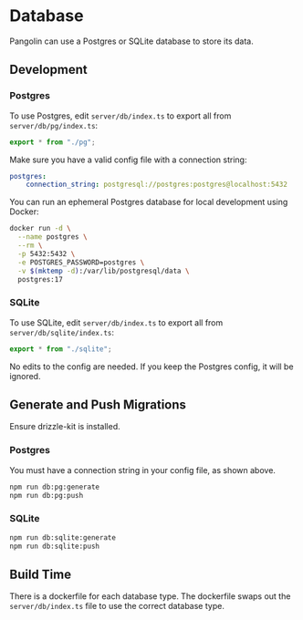 # Database

Pangolin can use a Postgres or SQLite database to store its data.

## Development

### Postgres

To use Postgres, edit `server/db/index.ts` to export all from `server/db/pg/index.ts`:

```typescript
export * from "./pg";
```

Make sure you have a valid config file with a connection string:

```yaml
postgres:
    connection_string: postgresql://postgres:postgres@localhost:5432
```

You can run an ephemeral Postgres database for local development using Docker:

```bash
docker run -d \
  --name postgres \
  --rm \
  -p 5432:5432 \
  -e POSTGRES_PASSWORD=postgres \
  -v $(mktemp -d):/var/lib/postgresql/data \
  postgres:17
```

### SQLite

To use SQLite, edit `server/db/index.ts` to export all from `server/db/sqlite/index.ts`:

```typescript
export * from "./sqlite";
```

No edits to the config are needed. If you keep the Postgres config, it will be ignored.

## Generate and Push Migrations

Ensure drizzle-kit is installed.

### Postgres

You must have a connection string in your config file, as shown above.

```bash
npm run db:pg:generate
npm run db:pg:push
```

### SQLite

```bash
npm run db:sqlite:generate
npm run db:sqlite:push
```

## Build Time

There is a dockerfile for each database type. The dockerfile swaps out the `server/db/index.ts` file to use the correct database type.
